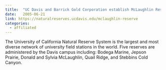 ```yaml
---
title:  "UC Davis and Barrick Gold Corporation establish McLaughlin Reserve"
date:   2005-06-21
link: https://naturalreserves.ucdavis.edu/mclaughlin-reserve
categories:
  - affiliated
---
```

 The University of California Natural Reserve System is the largest and most diverse network of university field stations in the world. Five reserves are administered by the Davis campus including: Bodega Marine, Jepson Prairie, Donald and Sylvia McLaughlin, Quail Ridge, and Stebbins Cold Canyon.
